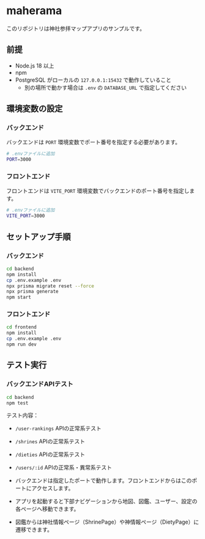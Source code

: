 # maherama

このリポジトリは神社参拝マップアプリのサンプルです。

## 前提
- Node.js 18 以上
- npm
- PostgreSQL がローカルの `127.0.0.1:15432` で動作していること
  - 別の場所で動かす場合は `.env` の `DATABASE_URL` で指定してください

## 環境変数の設定

### バックエンド
バックエンドは `PORT` 環境変数でポート番号を指定する必要があります。

```bash
# .envファイルに追加
PORT=3000
```

### フロントエンド
フロントエンドは `VITE_PORT` 環境変数でバックエンドのポート番号を指定します。

```bash
# .envファイルに追加
VITE_PORT=3000
```

## セットアップ手順

### バックエンド
```bash
cd backend
npm install
cp .env.example .env
npx prisma migrate reset --force
npx prisma generate
npm start
```

### フロントエンド
```bash
cd frontend
npm install
cp .env.example .env
npm run dev
```

## テスト実行

### バックエンドAPIテスト
```bash
cd backend
npm test
```

テスト内容：
- `/user-rankings` APIの正常系テスト
- `/shrines` APIの正常系テスト  
- `/dieties` APIの正常系テスト
- `/users/:id` APIの正常系・異常系テスト

- バックエンドは指定したポートで動作します。フロントエンドからはこのポートにアクセスします。
- アプリを起動すると下部ナビゲーションから地図、図鑑、ユーザー、設定の各ページへ移動できます。
- 図鑑からは神社情報ページ（ShrinePage）や神情報ページ（DietyPage）に遷移できます。
